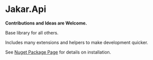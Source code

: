# Jakar.Api

**Contributions and Ideas are Welcome.**

Base library for all others. 

Includes many extensions and helpers to make development quicker.

See [Nuget Package Page](https://www.nuget.org/packages/Jakar.Api/) for details on installation.
